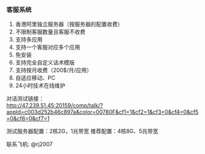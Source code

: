 ### 客服系统

1. 香港阿里独立服务器（按服务器的配置收费）
2. 不限制客服数量且客服不收费
3. 支持多应用
4. 支持一个客服对应多个应用
5. 免安装
6. 支持完全自定义话术模版
7. 支持按月收费（200$/月/应用）
8. 自适应移动、PC
9. 24小时技术在线维护

对话测试链接：<br/>
http://47.239.51.45:20159/comp/talk/?appId=c003d252b46c897a&color=00780F&cf1=1&cf2=1&cf3=0&cf4=0&cf5=0&cf6=0&cf7=1

测试服务器配置：2核2G，1兆带宽
推荐配置：4核8G、5兆带宽

联系飞机: @rj2007
